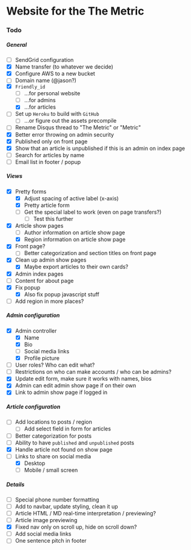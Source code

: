 # Website for the The Metric

### Todo

##### General
- [ ] SendGrid configuration
- [x] Name transfer (to whatever we decide)
- [x] Configure AWS to a new bucket
- [ ] Domain name (@jason?)
- [x] `Friendly_id`
  - [ ] ...for personal website
  - [ ] ...for admins
  - [x] ...for articles
- [ ] Set up `Heroku` to build with `GitHub`
  - [ ] ...or figure out the assets precompile
- [ ] Rename Disqus thread to "The Metric" or "Metric"
- [x] Better error throwing on admin security
- [x] Published only on front page
- [x] Show that an article is unpublished if this is an admin on index page
- [ ] Search for articles by name
- [ ] Email list in footer / popup

##### Views
- [x] Pretty forms
  -  [x] Adjust spacing of active label (x-axis)
  - [x] Pretty article form
  - [ ] Get the special label to work (even on page transfers?)
    - [ ] Test this further
- [x] Article show pages
  - [ ] Author information on article show page
  - [x] Region information on article show page
- [x] Front page?
  - [ ] Better categorization and section titles on front page
- [x] Clean up admin show pages
  - [x] Maybe export articles to their own cards?
- [x] Admin index pages
- [ ] Content for about page
- [x] Fix popup
  - [x] Also fix popup javascript stuff
- [ ] Add region in more places?

##### Admin configuration
- [x] Admin controller
  - [x] Name
  - [x] Bio
  - [ ] Social media links
  - [x] Profile picture
- [ ] User roles? Who can edit what?
- [ ] Restrictions on who can make accounts / who can be admins?
- [x] Update edit form, make sure it works with names, bios
- [x] Admin can edit admin show page if on their own
- [x] Link to admin show page if logged in

##### Article configuration
- [ ] Add locations to posts / region
  - [ ] Add select field in form for articles
- [ ] Better categorization for posts
- [ ] Ability to have `published` and `unpublished` posts
- [x] Handle article not found on show page
- [ ] Links to share on social media
  - [x] Desktop
  - [ ] Mobile / small screen

##### Details
- [ ] Special phone number formatting
- [ ] Add to navbar, update styling, clean it up
- [ ] Article HTML / MD real-time interpretation / previewing?
- [ ] Article image previewing
- [x] Fixed nav only on scroll up, hide on scroll down?
- [ ] Add social media links
- [ ] One sentence pitch in footer
